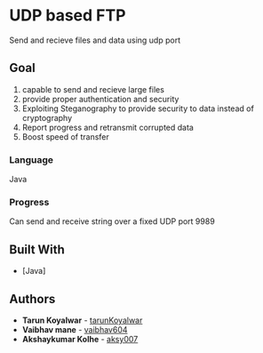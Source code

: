 # UDP based FTP

Send and recieve files and data using udp port

## Goal

1) capable to send and recieve large files
2) provide proper authentication and security
3) Exploiting Steganography to provide security to data instead of cryptography
4) Report progress and retransmit corrupted data
5) Boost speed of transfer

### Language

Java

### Progress

Can send and receive string over a fixed UDP port 9989

## Built With

* [Java]


## Authors

* **Tarun Koyalwar**   - [tarunKoyalwar](https://github.com/tarunKoyalwar)
* **Vaibhav mane**   - [vaibhav604](https://github.com/vaibhav604)
* **Akshaykumar Kolhe**   - [aksy007](https://github.com/aksy007)
